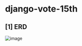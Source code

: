 # django-vote-15th

## [1] ERD
![image](https://user-images.githubusercontent.com/68195241/170709622-70ea9976-024b-4a48-99bb-d3324e84148e.png)
